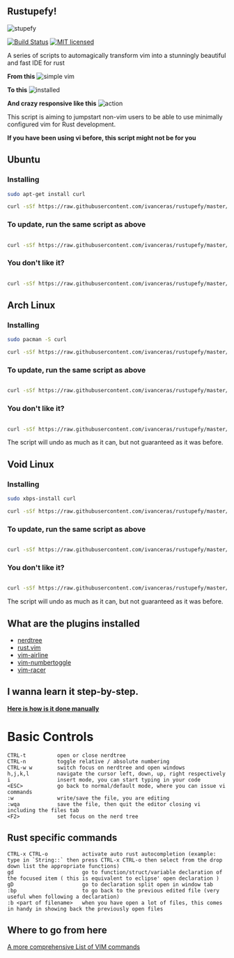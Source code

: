 ## Rustupefy!
![stupefy](https://raw.githubusercontent.com/ivanceras/rustupefy/master/reference/stupefy2.jpg)

[![Build Status](https://api.travis-ci.org/ivanceras/rustupefy.svg)](https://travis-ci.org/ivanceras/rustupefy)
[![MIT licensed](https://img.shields.io/badge/license-MIT-blue.svg)](./LICENSE)

A series of scripts to automagically transform vim into a stunningly beautiful and fast IDE for rust

**From this**
![simple vim](https://raw.githubusercontent.com/ivanceras/rustupefy/master/assets/bare_vim.png)

**To this**
![installed](https://raw.githubusercontent.com/ivanceras/rustupefy/master/assets/vim_complete.png)

**And crazy responsive like this**
![action](https://raw.githubusercontent.com/ivanceras/rustupefy/master/assets/vim_action.gif)

This script is aiming to jumpstart non-vim users to be able to use minimally configured vim for Rust development.

**If you have been using vi before, this script might not be for you**

## Ubuntu
### Installing

```sh
sudo apt-get install curl

curl -sSf https://raw.githubusercontent.com/ivanceras/rustupefy/master/ubuntu/setup.sh | sh

```

### To update, run the same script as above

```sh

curl -sSf https://raw.githubusercontent.com/ivanceras/rustupefy/master/ubuntu/setup.sh | sh

```

### You don't like it?

```sh

curl -sSf https://raw.githubusercontent.com/ivanceras/rustupefy/master/ubuntu/uninstall.sh | sh

```

## Arch Linux
### Installing

```sh
sudo pacman -S curl

curl -sSf https://raw.githubusercontent.com/ivanceras/rustupefy/master/arch/setup.sh | sh

```

### To update, run the same script as above

```sh

curl -sSf https://raw.githubusercontent.com/ivanceras/rustupefy/master/arch/setup.sh | sh

```

### You don't like it?

```sh

curl -sSf https://raw.githubusercontent.com/ivanceras/rustupefy/master/arch/uninstall.sh | sh

```

The script will undo as much as it can, but not guaranteed as it was before.

## Void Linux
### Installing

```sh
sudo xbps-install curl

curl -sSf https://raw.githubusercontent.com/ivanceras/rustupefy/master/void/setup.sh | sh

```

### To update, run the same script as above

```sh

curl -sSf https://raw.githubusercontent.com/ivanceras/rustupefy/master/void/setup.sh | sh

```

### You don't like it?

```sh

curl -sSf https://raw.githubusercontent.com/ivanceras/rustupefy/master/void/uninstall.sh | sh

```

The script will undo as much as it can, but not guaranteed as it was before.


## What are the plugins installed
- [nerdtree](https://github.com/scrooloose/nerdtree)
- [rust.vim](https://github.com/rust-lang/rust.vim)
- [vim-airline](https://github.com/bling/vim-airline)
- [vim-numbertoggle](https://github.com/jeffkreeftmeijer/vim-numbertoggle)
- [vim-racer](https://github.com/racer-rust/vim-racer)

## I wanna learn it step-by-step.

**[Here is how is it done manually](https://github.com/ivanceras/rust-vim-setup)**



# Basic Controls
	CTRL-t          open or close nerdtree
	CTRL-n          toggle relative / absolute numbering
	CTRL-w w        switch focus on nerdtree and open windows
	h,j,k,l         navigate the cursor left, down, up, right respectively
	i               insert mode, you can start typing in your code
	<ESC>           go back to normal/default mode, where you can issue vi commands
	:w              write/save the file, you are editing
	:wqa            save the file, then quit the editor closing vi including the files tab
	<F2>            set focus on the nerd tree

## Rust specific commands
	CTRL-x CTRL-o           activate auto rust autocompletion (example: type in `String::` then press CTRL-x CTRL-o then select from the drop down list the appropriate functions)
	gd                      go to function/struct/variable declaration of the focused item ( this is equivalent to eclipse' open declaration )
	gD                      go to declaration split open in window tab
	:bp                     to go back to the previous edited file (very useful when following a declaration)
	:b <part of filename>   when you have open a lot of files, this comes in handy in showing back the previously open files

## Where to go from here

[A more comprehensive List of VIM commands](https://github.com/ivanceras/rust-vim-setup/blob/master/VIM_Notes.md)



